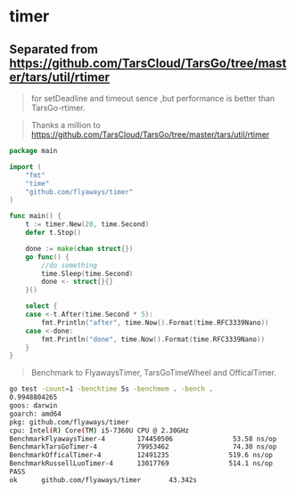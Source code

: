 # timer

## Separated from https://github.com/TarsCloud/TarsGo/tree/master/tars/util/rtimer

> for setDeadline and timeout sence ,but performance is better than TarsGo-rtimer.

> Thanks a million to https://github.com/TarsCloud/TarsGo/tree/master/tars/util/rtimer

```go
package main

import (
	"fmt"
	"time"
	"github.com/flyaways/timer"
)

func main() {
	t := timer.New(20, time.Second)
	defer t.Stop()

	done := make(chan struct{})
	go func() {
		//do something
		time.Sleep(time.Second)
		done <- struct{}{}
	}()

	select {
	case <-t.After(time.Second * 5):
		fmt.Println("after", time.Now().Format(time.RFC3339Nano))
	case <-done:
		fmt.Println("done", time.Now().Format(time.RFC3339Nano))
	}
}
```

> Benchmark to FlyawaysTimer, TarsGoTimeWheel and OfficalTimer.


```sh
go test -count=1 -benchtime 5s -benchmem . -bench .
0.9948804265
goos: darwin
goarch: amd64
pkg: github.com/flyaways/timer
cpu: Intel(R) Core(TM) i5-7360U CPU @ 2.30GHz
BenchmarkFlyawaysTimer-4        174450506               53.58 ns/op            0 B/op          0 allocs/op
BenchmarkTarsGoTimer-4          79953462                74.30 ns/op            0 B/op          0 allocs/op
BenchmarkOfficalTimer-4         12491235               519.6 ns/op           201 B/op          3 allocs/op
BenchmarkRussellLuoTimer-4      13017769               514.1 ns/op           164 B/op          2 allocs/op
PASS
ok      github.com/flyaways/timer       43.342s
```
